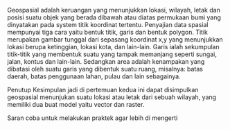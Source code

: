 
Geospasial adalah keruangan yang menunjukkan lokasi, wilayah, letak dan posisi suatu objek yang berada dibawah atau diatas permukaan bumi yang dinyatakan pada system titik koordinat tertentu.
Penyajian data spasial mempunyai tiga cara yaitu bentuk titik, garis dan bentuk polygon. Titik merupakan gambar tunggal dari sepasang koordinat x,y yang menunjukkan lokasi berupa ketinggian, lokasi kota, dan lain-lain. Garis ialah sekumpulan titik-titik yang membentuk suatu yang tampak memanjang seperti sungai, jalan, kontus dan lain-lain. Sedangkan area adalah kenampakan yang dibatasi oleh suatu garis yang dibentuk suatu ruang, misalnya: batas daerah, batas penggunaan lahan, pulau dan lain sebagainya.
 
Penutup
Kesimpulan
jadi di pertemuan kedua ini dapat disimpulkan geospasial menunjukan suatu lokasi atau letak dari sebuah wilayah, yang memiliki dua buat model yaitu vector dan raster.

Saran
coba untuk melakukan praktek agar lebih di mengerti
